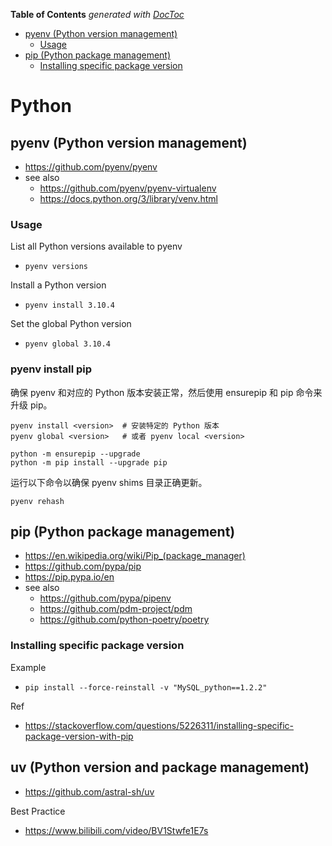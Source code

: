 <!-- START doctoc generated TOC please keep comment here to allow auto update -->
<!-- DON'T EDIT THIS SECTION, INSTEAD RE-RUN doctoc TO UPDATE -->
**Table of Contents**  *generated with [DocToc](https://github.com/thlorenz/doctoc)*

- [pyenv (Python version management)](#pyenv-python-version-management)
  - [Usage](#usage)
- [pip (Python package management)](#pip-python-package-management)
  - [Installing specific package version](#installing-specific-package-version)

<!-- END doctoc generated TOC please keep comment here to allow auto update -->

# Python
## pyenv (Python version management)
- https://github.com/pyenv/pyenv
- see also
  - https://github.com/pyenv/pyenv-virtualenv
  - https://docs.python.org/3/library/venv.html

### Usage
List all Python versions available to pyenv
- `pyenv versions`

Install a Python version
- `pyenv install 3.10.4`

Set the global Python version
- `pyenv global 3.10.4`

### pyenv install pip
确保 pyenv 和对应的 Python 版本安装正常，然后使用 ensurepip 和 pip 命令来升级 pip。

```
pyenv install <version>  # 安装特定的 Python 版本
pyenv global <version>   # 或者 pyenv local <version>

python -m ensurepip --upgrade
python -m pip install --upgrade pip
```

运行以下命令以确保 pyenv shims 目录正确更新。

`pyenv rehash`


## pip (Python package management)
- https://en.wikipedia.org/wiki/Pip_(package_manager)
- https://github.com/pypa/pip
- https://pip.pypa.io/en
- see also
  - https://github.com/pypa/pipenv
  - https://github.com/pdm-project/pdm
  - https://github.com/python-poetry/poetry

### Installing specific package version
Example
- `pip install --force-reinstall -v "MySQL_python==1.2.2"`

Ref
- https://stackoverflow.com/questions/5226311/installing-specific-package-version-with-pip


## uv (Python version and package management)
- https://github.com/astral-sh/uv

Best Practice
- https://www.bilibili.com/video/BV1Stwfe1E7s
